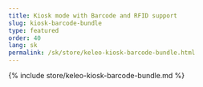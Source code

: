 ```yaml
---
title: Kiosk mode with Barcode and RFID support
slug: kiosk-barcode-bundle
type: featured
order: 40
lang: sk
permalink: /sk/store/keleo-kiosk-barcode-bundle.html
---
```


{% include store/keleo-kiosk-barcode-bundle.md %}
